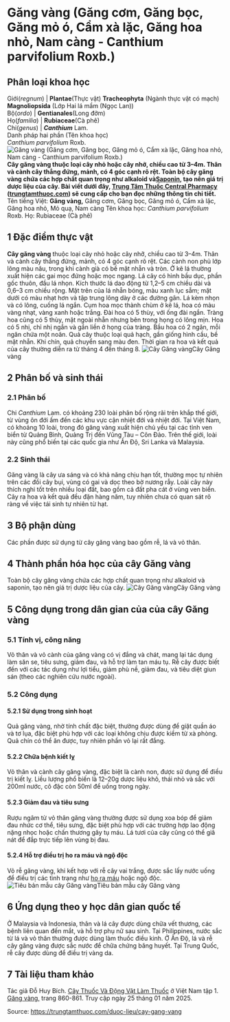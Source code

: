 # Găng vàng (Găng cơm, Găng bọc, Găng mỏ ó, Cẩm xà lặc, Găng hoa nhỏ, Nam càng - Canthium parvifolium Roxb.)

Phân loại khoa học  
---  
Giới(_regnum_) |  **Plantae**(Thực vật) **Tracheophyta** (Ngành thực vật có mạch) **Magnoliopsida** (Lớp Hai lá mầm (Ngọc Lan))  
Bộ(_ordo_) | **Gentianales**(Long đởm)  
Họ(_familia_) | **Rubiaceae**(Cà phê)  
Chi(_genus_) | _**Canthium**_ Lam.  
Danh pháp hai phần (Tên khoa học)  
_Canthium parvifolium_ Roxb.  
![Găng vàng \(Găng cơm, Găng bọc, Găng mỏ ó, Cẩm xà lặc, Găng hoa nhỏ, Nam càng - Canthium parvifolium Roxb.\)](https://trungtamthuoc.com/images/others/gang-vang-1-7513.jpg)
**Cây găng vàng thuộc loại cây nhỏ hoặc cây nhỡ, chiều cao từ 3–4m. Thân và cành cây thẳng đứng, mảnh, có 4 góc cạnh rõ rệt. Toàn bộ cây găng vàng chứa các hợp chất quan trọng như alkaloid và[Saponin](https://trungtamthuoc.com/hoat-chat/saponin "Saponin"), tạo nên giá trị dược liệu của cây. Bài viết dưới đây, [Trung Tâm Thuốc Central Pharmacy](https://trungtamthuoc.com/ "Trung Tâm Thuốc Central Pharmacy") ([trungtamthuoc.com](https://trungtamthuoc.com/ "trungtamthuoc.com")) sẽ cung cấp cho bạn đọc những thông tin chi tiết.**
Tên tiếng Việt: **Găng vàng,** Găng cơm, Găng bọc, Găng mỏ ó, Cẩm xà lặc, Găng hoa nhỏ, Mỏ quạ, Nam càng
Tên khoa học: _Canthium parvifolium_ Roxb.
Họ: Rubiaceae (Cà phê)
##  1 Đặc điểm thực vật
**Cây găng vàng** thuộc loại cây nhỏ hoặc cây nhỡ, chiều cao từ 3–4m. Thân và cành cây thẳng đứng, mảnh, có 4 góc cạnh rõ rệt. Các cành non phủ lớp lông màu nâu, trong khi cành già có bề mặt nhẵn và tròn. Ở kẽ lá thường xuất hiện các gai mọc đứng hoặc mọc ngang.
Lá cây có hình bầu dục, phần gốc thuôn, đầu lá nhọn. Kích thước lá dao động từ 1,2–5 cm chiều dài và 0,6–3 cm chiều rộng. Mặt trên của lá nhẵn bóng, màu xanh lục sẫm; mặt dưới có màu nhạt hơn và tập trung lông dày ở các đường gân. Lá kèm nhọn và có lông, cuống lá ngắn.
Cụm hoa mọc thành chùm ở kẽ lá, hoa có màu vàng nhạt, vàng xanh hoặc trắng. Đài hoa có 5 thùy, với ống đài ngắn. Tràng hoa cũng có 5 thùy, mặt ngoài nhẵn nhưng bên trong họng có lông mịn. Hoa có 5 nhị, chỉ nhị ngắn và gắn liền ở họng của tràng. Bầu hoa có 2 ngăn, mỗi ngăn chứa một noãn.
Quả cây thuộc loại quả hạch, gần giống hình cầu, bề mặt nhẵn. Khi chín, quả chuyển sang màu đen.
Thời gian ra hoa và kết quả của cây thường diễn ra từ tháng 4 đến tháng 8.
![Cây Găng vàng](https://trungtamthuoc.com/images/item/gang-vang-1.jpg)Cây Găng vàng
##  2 Phân bố và sinh thái
### 2.1 Phân bố
Chi _Canthium_ Lam. có khoảng 230 loài phân bố rộng rãi trên khắp thế giới, từ vùng ôn đới ấm đến các khu vực cận nhiệt đới và nhiệt đới. Tại Việt Nam, có khoảng 10 loài, trong đó găng vàng xuất hiện chủ yếu tại các tỉnh ven biển từ Quảng Bình, Quảng Trị đến Vũng Tàu – Côn Đảo. Trên thế giới, loài này cũng phổ biến tại các quốc gia như Ấn Độ, Sri Lanka và Malaysia.
### 2.2 Sinh thái
Găng vàng là cây ưa sáng và có khả năng chịu hạn tốt, thường mọc tự nhiên trên các đồi cây bụi, vùng có gai và dọc theo bờ nương rẫy. Loài cây này thích nghi tốt trên nhiều loại đất, bao gồm cả đất pha cát ở vùng ven biển. Cây ra hoa và kết quả đều đặn hàng năm, tuy nhiên chưa có quan sát rõ ràng về việc tái sinh tự nhiên từ hạt.
##  3 Bộ phận dùng
Các phần được sử dụng từ cây găng vàng bao gồm rễ, lá và vỏ thân.
##  4 Thành phần hóa học của cây Găng vàng
Toàn bộ cây găng vàng chứa các hợp chất quan trọng như alkaloid và saponin, tạo nên giá trị dược liệu của cây.
![Cây Găng vàng](https://trungtamthuoc.com/images/item/gang-vang-2.jpg)Cây Găng vàng
##  5 Công dụng trong dân gian của của cây Găng vàng
### 5.1 Tính vị, công năng
Vỏ thân và vỏ cành của găng vàng có vị đắng và chát, mang lại tác dụng làm săn se, tiêu sưng, giảm đau, và hỗ trợ làm tan máu tụ.
Rễ cây được biết đến với các tác dụng như lợi tiểu, giảm phù nề, giảm đau, và tiêu diệt giun sán (theo các nghiên cứu nước ngoài).
### 5.2 Công dụng
#### 5.2.1 Sử dụng trong sinh hoạt
Quả găng vàng, nhờ tính chất đặc biệt, thường được dùng để giặt quần áo và tơ lụa, đặc biệt phù hợp với các loại không chịu được kiềm từ xà phòng. Quả chín có thể ăn được, tuy nhiên phần vỏ lại rất đắng.
#### 5.2.2 Chữa bệnh kiết lỵ
Vỏ thân và cành cây găng vàng, đặc biệt là cành non, được sử dụng để điều trị kiết lỵ. Liều lượng phổ biến là 12–20g dược liệu khô, thái nhỏ và sắc với 200ml nước, cô đặc còn 50ml để uống trong ngày.
#### 5.2.3 Giảm đau và tiêu sưng
Rượu ngâm từ vỏ thân găng vàng thường được sử dụng xoa bóp để giảm đau nhức cơ thể, tiêu sưng, đặc biệt phù hợp với các trường hợp lao động nặng nhọc hoặc chấn thương gây tụ máu. Lá tươi của cây cũng có thể giã nát để đắp trực tiếp lên vùng bị đau.
#### 5.2.4 Hỗ trợ điều trị ho ra máu và ngộ độc
Vỏ rễ găng vàng, khi kết hợp với rễ cây vai trắng, được sắc lấy nước uống để điều trị các tình trạng như [ho ra máu](https://trungtamthuoc.com/bai-viet/ho-ra-mau "ho ra máu") hoặc ngộ độc.
![Tiêu bản mẫu cây Găng vàng](https://trungtamthuoc.com/images/item/gang-vang-3.jpg)Tiêu bản mẫu cây Găng vàng
##  6 Ứng dụng theo y học dân gian quốc tế
Ở Malaysia và Indonesia, thân và lá cây được dùng chữa vết thương, các bệnh liên quan đến mắt, và hỗ trợ phụ nữ sau sinh.
Tại Philippines, nước sắc từ lá và vỏ thân thường được dùng làm thuốc điều kinh.
Ở Ấn Độ, lá và rễ cây găng vàng được sắc nước để chữa chứng băng huyết.
Tại Trung Quốc, rễ cây được dùng để điều trị vàng da.
##  7 Tài liệu tham khảo
Tác giả Đỗ Huy Bích. [Cây Thuốc Và Động Vật Làm Thuốc](https://trungtamthuoc.com/bai-viet/doc-online-va-tai-mien-phi-pdf-sach-cay-thuoc-va-dong-vat-lam-thuoc-o-viet-nam "Cây Thuốc Và Động Vật Làm Thuốc") ở Việt Nam tập 1. [Găng vàng,](https://trungtamthuoc.com/upload/pdf/cay-thuoc-va-dong-vat-lam-thuoc-tap-1-trungtamthuoc.com.pdf) trang 860-861. Truy cập ngày 25 tháng 01 năm 2025.


Source: https://trungtamthuoc.com/duoc-lieu/cay-gang-vang